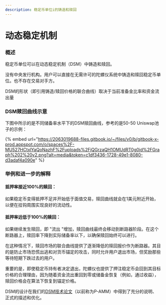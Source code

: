 ```yaml
---
description: 稳定币单位i的铸造和赎回
---
```


# 动态稳定机制

### 概述

稳定币单位可以在动态稳定机制（DSM）中铸造和赎回。

没有中央发行机构。用户可以直接在无需许可的陀螺仪系统中铸造和赎回稳定币单位。也不存在交易对手方。

DSM的形状（即引用铸造/赎回价格的联合曲线）取决于当前准备金比率和资金流出量

### DSM赎回曲线示意

下图中所示的是不同储备率水平下的DSM赎回曲线，参考的是50-50 Uniswap池子的示例：

{% embed url="https://2063019688-files.gitbook.io/~/files/v0/b/gitbook-x-prod.appspot.com/o/spaces%2F-MU527HCtxlYaQoNazhF%2Fuploads%2FjQGrzaQH1OMUdRT0g0id%2FGraph%202%20v2.png?alt=media&token=c1df3436-1728-49e1-8080-d3adaf4a090e" %}

### 举例和进一步的解释

#### 抵押率接近100%的赎回：

如果稳定币变得抵押不足并开始低于面值交易，赎回曲线就会在1美元附近开始，以便在挂钩周围实现良好的流动性。

#### 抵押率远低于100%的赎回：

如果继续发生赎回，即 "流出 "增加，赎回曲线最终会移动到断路器阶段。在这个断路器上，赎回率下降到实际储备率以下，以确保赎回始终可以进行。

在这种情况下，赎回市场的联合曲线提供了逐渐降低的赎回报价作为断路器。其目的是防止市场恐慌出逃和对货币锚定的攻击，同时允许用户退出市场，但奖励那些等待短期下跌过去的用户。

重要的是，即使稳定币持有者决定退出，陀螺仪也提供了押注稳定币会回到其目标价格的合理理由，因为随着资金流出重回到零或储备金恢复（例如，通过收益），赎回价格会在算法下恢复到锚定价格。

DSM的设计在我们的[DSM技术论文](https://github.com/gyrostable/technical-papers/blob/main/P-AMM/P-AMM%20technical%20paper.pdf)（以前称为P-AMM）中得到了充分的说明、正式的描述和优化。

